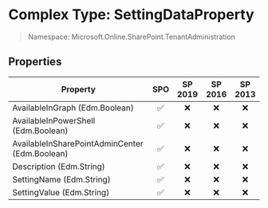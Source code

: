 # Complex Type: SettingDataProperty

> Namespace: Microsoft.Online.SharePoint.TenantAdministration

## Properties

Property | SPO | SP 2019 | SP 2016 | SP 2013
----------|:---:|:-------:|:-------:|:-------:
AvailableInGraph (Edm.Boolean) | ✅ | ❌ | ❌ | ❌
AvailableInPowerShell (Edm.Boolean) | ✅ | ❌ | ❌ | ❌
AvailableInSharePointAdminCenter (Edm.Boolean) | ✅ | ❌ | ❌ | ❌
Description (Edm.String) | ✅ | ❌ | ❌ | ❌
SettingName (Edm.String) | ✅ | ❌ | ❌ | ❌
SettingValue (Edm.String) | ✅ | ❌ | ❌ | ❌